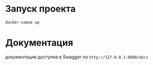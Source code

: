 # Запуск проекта

```bash
docker-comse up
```

# Документация

документация доступна в Swagger по `http://127.0.0.1:8000/docs`